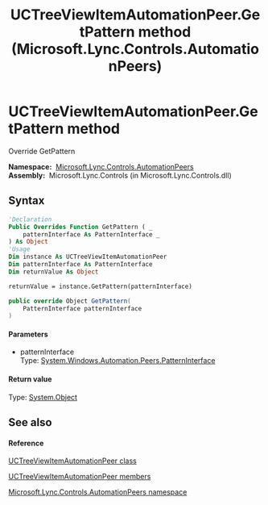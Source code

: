 ﻿---
title: UCTreeViewItemAutomationPeer.GetPattern method  (Microsoft.Lync.Controls.AutomationPeers)
TOCTitle: 'GetPattern method '
ms:assetid: M:Microsoft.Lync.Controls.AutomationPeers.UCTreeViewItemAutomationPeer.GetPattern(System.Windows.Automation.Peers.PatternInterface)_DI_3_UC_OCS14MrefLyncWPF
ms:mtpsurl: https://msdn.microsoft.com/en-us/library/microsoft.lync.controls.automationpeers.uctreeviewitemautomationpeer.getpattern(v=office.15)
ms:contentKeyID: 48592828
ms.date: 07/28/2014
mtps_version: v=office.15
f1_keywords:
- Microsoft.Lync.Controls.AutomationPeers.UCTreeViewItemAutomationPeer.GetPattern
dev_langs:
- CSharp
- JScript
- VB
- other
---

# UCTreeViewItemAutomationPeer.GetPattern method

Override GetPattern

**Namespace:**  [Microsoft.Lync.Controls.AutomationPeers](microsoft-lync-controls-automationpeers-namespace_1.md)  
**Assembly:**  Microsoft.Lync.Controls (in Microsoft.Lync.Controls.dll)

## Syntax

``` vb
'Declaration
Public Overrides Function GetPattern ( _
    patternInterface As PatternInterface _
) As Object
'Usage
Dim instance As UCTreeViewItemAutomationPeer
Dim patternInterface As PatternInterface
Dim returnValue As Object

returnValue = instance.GetPattern(patternInterface)
```

``` csharp
public override Object GetPattern(
    PatternInterface patternInterface
)
```

#### Parameters

  - patternInterface  
    Type: [System.Windows.Automation.Peers.PatternInterface](http://msdn2.microsoft.com/en-us/library/ms616228)  

#### Return value

Type: [System.Object](http://msdn2.microsoft.com/en-us/library/e5kfa45b)  

## See also

#### Reference

[UCTreeViewItemAutomationPeer class](uctreeviewitemautomationpeer-class-microsoft-lync-controls-automationpeers_1.md)

[UCTreeViewItemAutomationPeer members](uctreeviewitemautomationpeer-members-microsoft-lync-controls-automationpeers_1.md)

[Microsoft.Lync.Controls.AutomationPeers namespace](microsoft-lync-controls-automationpeers-namespace_1.md)

